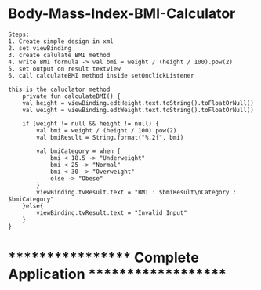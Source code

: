 # Body-Mass-Index-BMI-Calculator

    Steps:
    1. Create simple design in xml
    2. set viewBinding
    3. create calulate BMI method
    4. write BMI formula -> val bmi = weight / (height / 100).pow(2)
    5. set output on result textview
    6. call calculateBMI method inside setOnclickListener

    this is the caluclator method
        private fun calculateBMI() {
        val height = viewBinding.edtHeight.text.toString().toFloatOrNull()
        val weight = viewBinding.edtWeight.text.toString().toFloatOrNull()

        if (weight != null && height != null) {
            val bmi = weight / (height / 100).pow(2)
            val bmiResult = String.format("%.2f", bmi)

            val bmiCategory = when {
                bmi < 18.5 -> "Underweight"
                bmi < 25 -> "Normal"
                bmi < 30 -> "Overweight"
                else -> "Obese"
            }
            viewBinding.tvResult.text = "BMI : $bmiResult\nCategory : $bmiCategory"
        }else{
            viewBinding.tvResult.text = "Invalid Input"
        }
    }


# **************** Complete Application ******************

